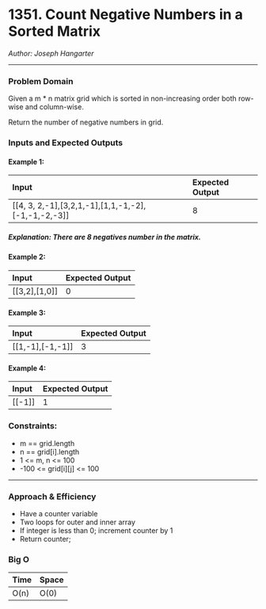 # 1351. Count Negative Numbers in a Sorted Matrix
  
*Author: Joseph Hangarter*

---

### Problem Domain

Given a m * n matrix grid which is sorted in non-increasing order both row-wise and column-wise. 

Return the number of negative numbers in grid.

### Inputs and Expected Outputs

#### Example 1:  
| Input | Expected Output |
| :----------- | :----------- |
| [[4, 3, 2,-1],[3,2,1,-1],[1,1,-1,-2],[-1,-1,-2,-3]] | 8 |

##### Explanation: There are 8 negatives number in the matrix.

#### Example 2:  
| Input | Expected Output |
| :----------- | :----------- |
| [[3,2],[1,0]] | 0 |


#### Example 3:  
| Input | Expected Output |
| :----------- | :----------- |
| [[1,-1],[-1,-1]] | 3 |

#### Example 4:  
| Input | Expected Output |
| :----------- | :----------- |
| [[-1]] | 1 |

### Constraints:
* m == grid.length
* n == grid[i].length
* 1 <= m, n <= 100
* -100 <= grid[i][j] <= 100

---

### Approach & Efficiency
* Have a counter variable
* Two loops for outer and inner array
* If integer is less than 0; increment counter by 1
* Return counter;

### Big O

| Time | Space |
| :----------- | :----------- |
| O(n) | O(0) |

